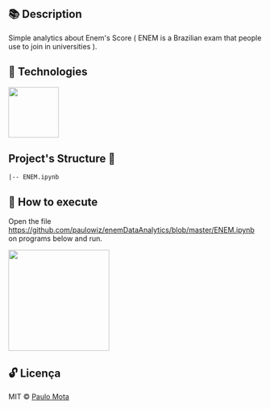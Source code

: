 ## 📚  Description 

Simple analytics about Enem's Score ( ENEM  is a Brazilian exam that people use to join in universities ). 

## 🚀 Technologies

<img src="https://user-images.githubusercontent.com/18649504/88885316-ad793b80-d20e-11ea-9d6d-810c1996ee71.jpg" width = "100">

## Project's Structure 📌
 
    |-- ENEM.ipynb

## 📢 How to execute

Open the file https://github.com/paulowiz/enemDataAnalytics/blob/master/ENEM.ipynb on programs below and run.

<img src="https://user-images.githubusercontent.com/18649504/88881906-0513a900-d207-11ea-91d6-bab74f36e888.png" width = "200">


## 🔓 Licença 
MIT © [Paulo Mota](https://www.linkedin.com/in/paulo-mota-955218a2/)


